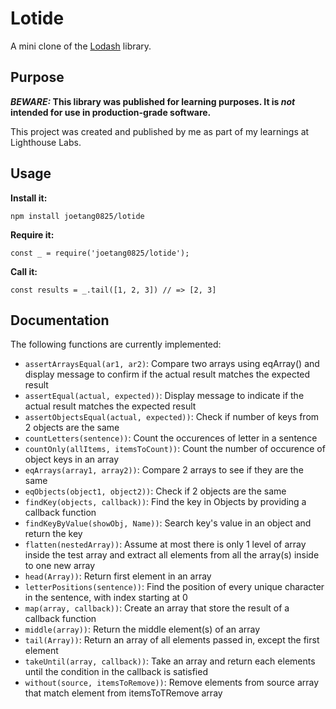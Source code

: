 # Lotide

A mini clone of the [Lodash](https://lodash.com) library.

## Purpose

**_BEWARE:_ This library was published for learning purposes. It is _not_ intended for use in production-grade software.**

This project was created and published by me as part of my learnings at Lighthouse Labs. 

## Usage

**Install it:**

`npm install joetang0825/lotide`

**Require it:**

`const _ = require('joetang0825/lotide');`

**Call it:**

`const results = _.tail([1, 2, 3]) // => [2, 3]`

## Documentation

The following functions are currently implemented:

* `assertArraysEqual(ar1, ar2)`: Compare two arrays using eqArray() and display message to confirm if the actual result matches the expected result
* `assertEqual(actual, expected))`: Display message to indicate if the actual result matches the expected result
* `assertObjectsEqual(actual, expected))`: Check if number of keys from 2 objects are the same
* `countLetters(sentence))`: Count the occurences of letter in a sentence
* `countOnly(allItems, itemsToCount))`: Count the number of occurence of object keys in an array 
* `eqArrays(array1, array2))`: Compare 2 arrays to see if they are the same
* `eqObjects(object1, object2))`: Check if 2 objects are the same
* `findKey(objects, callback))`: Find the key in Objects by providing a callback function
* `findKeyByValue(showObj, Name))`: Search key's value in an object and return the key
* `flatten(nestedArray))`: Assume at most there is only 1 level of array inside the test array and extract all elements from all the array(s) inside to one new array
* `head(Array))`: Return first element in an array
* `letterPositions(sentence))`: Find the position of every unique character in the sentence, with index starting at 0
* `map(array, callback))`: Create an array that store the result of a callback function
* `middle(array))`: Return the middle element(s) of an array
* `tail(Array))`: Return an array of all elements passed in, except the first element 
* `takeUntil(array, callback))`: Take an array and return each elements until the condition in the callback is satisfied
* `without(source, itemsToRemove))`: Remove elements from source array that match element from itemsToTRemove array
